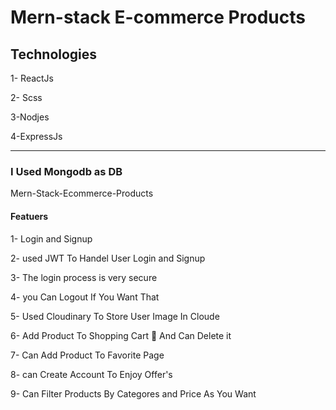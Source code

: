 # Mern-stack E-commerce Products 


## Technologies

1- ReactJs

2- Scss

3-Nodjes

4-ExpressJs
________________________________________________________________________________________________________________________

### I Used Mongodb as DB

Mern-Stack-Ecommerce-Products

#### Featuers

1- Login and Signup

2- used JWT To Handel User Login and Signup

3- The login process is very secure

4- you Can Logout If You Want That

5- Used Cloudinary To Store User Image In Cloude

6- Add Product To Shopping Cart 🛒 And Can Delete it

7- Can Add Product To Favorite Page

8- can Create Account To Enjoy Offer's 

9- Can Filter Products By Categores and Price As You Want




